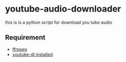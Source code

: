 # youtube-audio-downloader
this is is a python script for download you tube audio 
## Requirement
-  [ffmpeg](https://www.ffmpeg.org/)
-  [youtube-dl installed](https://github.com/ytdl-org/youtube-dl)